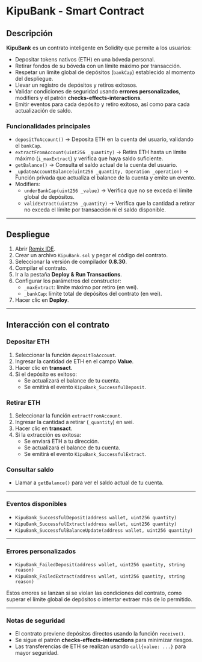 # KipuBank - Smart Contract

## Descripción

**KipuBank** es un contrato inteligente en Solidity que permite a los usuarios:

- Depositar tokens nativos (ETH) en una bóveda personal.
- Retirar fondos de su bóveda con un límite máximo por transacción.
- Respetar un límite global de depósitos (`bankCap`) establecido al momento del despliegue.
- Llevar un registro de depósitos y retiros exitosos.
- Validar condiciones de seguridad usando **errores personalizados**, modifiers y el patrón **checks-effects-interactions**.
- Emitir eventos para cada depósito y retiro exitoso, así como para cada actualización de saldo.

### Funcionalidades principales

- `depositToAccount()` → Deposita ETH en la cuenta del usuario, validando el `bankCap`.
- `extractFromAccount(uint256 _quantity)` → Retira ETH hasta un límite máximo (`i_maxExtract`) y verifica que haya saldo suficiente.
- `getBalance()` → Consulta el saldo actual de la cuenta del usuario.
- `_updateAccountBalance(uint256 _quantity, Operation _operation)` → Función privada que actualiza el balance de la cuenta y emite un evento.
- Modifiers:
  - `underBankCap(uint256 _value)` → Verifica que no se exceda el límite global de depósitos.
  - `validExtract(uint256 _quantity)` → Verifica que la cantidad a retirar no exceda el límite por transacción ni el saldo disponible.

---

## Despliegue

1. Abrir [Remix IDE](https://remix.ethereum.org/).
2. Crear un archivo `KipuBank.sol` y pegar el código del contrato.
3. Seleccionar la versión de compilador **0.8.30**.
4. Compilar el contrato.
5. Ir a la pestaña **Deploy & Run Transactions**.
6. Configurar los parámetros del constructor:
   - `_maxExtract`: límite máximo por retiro (en wei).
   - `_bankCap`: límite total de depósitos del contrato (en wei).
7. Hacer clic en **Deploy**.

---

## Interacción con el contrato

### Depositar ETH

1. Seleccionar la función `depositToAccount`.
2. Ingresar la cantidad de ETH en el campo **Value**.
3. Hacer clic en **transact**.
4. Si el depósito es exitoso:
   - Se actualizará el balance de tu cuenta.
   - Se emitirá el evento `KipuBank_SuccessfulDeposit`.

### Retirar ETH

1. Seleccionar la función `extractFromAccount`.
2. Ingresar la cantidad a retirar (`_quantity`) en wei.
3. Hacer clic en **transact**.
4. Si la extracción es exitosa:
   - Se enviará ETH a tu dirección.
   - Se actualizará el balance de tu cuenta.
   - Se emitirá el evento `KipuBank_SuccessfulExtract`.

### Consultar saldo

- Llamar a `getBalance()` para ver el saldo actual de tu cuenta.

---

### Eventos disponibles

- `KipuBank_SuccessfulDeposit(address wallet, uint256 quantity)`
- `KipuBank_SuccessfulExtract(address wallet, uint256 quantity)`
- `KipuBank_SuccessfulBalanceUpdate(address wallet, uint256 quantity)`

---

### Errores personalizados

- `KipuBank_FailedDeposit(address wallet, uint256 quantity, string reason)`
- `KipuBank_FailedExtract(address wallet, uint256 quantity, string reason)`

Estos errores se lanzan si se violan las condiciones del contrato, como superar el límite global de depósitos o intentar extraer más de lo permitido.

---

### Notas de seguridad

- El contrato previene depósitos directos usando la función `receive()`.
- Se sigue el patrón **checks-effects-interactions** para minimizar riesgos.
- Las transferencias de ETH se realizan usando `call{value: ...}` para mayor seguridad.
